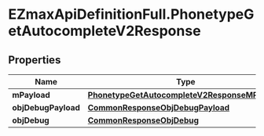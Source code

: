 # EZmaxApiDefinitionFull.PhonetypeGetAutocompleteV2Response

## Properties

Name | Type | Description | Notes
------------ | ------------- | ------------- | -------------
**mPayload** | [**PhonetypeGetAutocompleteV2ResponseMPayload**](PhonetypeGetAutocompleteV2ResponseMPayload.md) |  | 
**objDebugPayload** | [**CommonResponseObjDebugPayload**](CommonResponseObjDebugPayload.md) |  | [optional] 
**objDebug** | [**CommonResponseObjDebug**](CommonResponseObjDebug.md) |  | [optional] 


